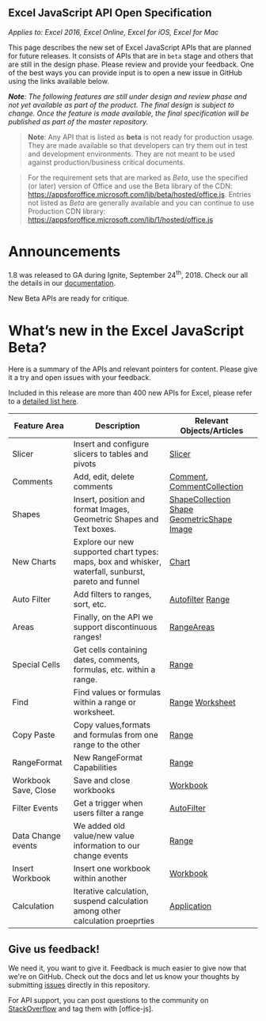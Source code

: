 ## Excel JavaScript API Open Specification

_Applies to: Excel 2016, Excel Online, Excel for iOS, Excel for Mac_

This page describes the new set of Excel JavaScript APIs that are planned for future releases. It consists of APIs that are in `beta` stage and others that are still in the design phase. Please review and provide your feedback. One of the best ways you can provide input is to open a new issue in GitHub using the links available below.

_**Note**: The following features are still under design and review phase and not yet available as part of the product. The final design is subject to change. Once the feature is made available, the final specification will be published as part of the master repository._

> **Note**: Any API that is listed as **beta** is not ready for production usage. They are made available so that developers can try them out in test and development environments. They are not meant to be used against production/business critical documents. 

> For the requirement sets that are marked as *Beta*, use the specified (or later) version of Office and use the Beta library of the CDN: https://appsforoffice.microsoft.com/lib/beta/hosted/office.js. Entries not listed as *Beta* are generally available and you can continue to use Production CDN library: https://appsforoffice.microsoft.com/lib/1/hosted/office.js

# Announcements

1.8 was released to GA during Ignite, September 24<sup>th</sup>, 2018\. Check our all the details in our [documentation](https://docs.microsoft.com/en-us/office/dev/add-ins/reference/requirement-sets/excel-api-requirement-sets##whats-new-in-excel-javascript-api-18).

New Beta APIs are ready for critique.

# What’s new in the Excel JavaScript Beta?

Here is a summary of the APIs and relevant pointers for content. Please give it a try and open issues with your feedback.

Included in this release are more than 400 new APIs for Excel, please refer to a [detailed list here](betaMembers.md).

| Feature Area | Description | Relevant Objects/Articles |
| --- | --- | --- |
| Slicer | Insert and configure slicers to tables and pivots   | [Slicer](/reference/excel/slicer.md) |
| Comments | Add, edit, delete comments  | [Comment](/reference/excel/comment.md), [CommentCollection](/reference/excel/commentcollection.md) |
| Shapes | Insert, position and format Images, Geometric Shapes and Text boxes. | [ShapeCollection](/reference/excel/shapecollection.md) [Shape](/reference/excel/shape.md) [GeometricShape](/reference/excel/geometrishape.md)  [Image](/reference/excel/image.md) |
| New Charts | Explore our new supported chart types: maps, box and whisker, waterfall, sunburst, pareto and funnel | [Chart](/reference/excel/chart.md) |
| Auto Filter | Add filters to ranges, sort, etc. | [Autofilter](/reference/excel/utofilter.md) [Range](/reference/excel/range.md) |
| Areas | Finally, on the API we support discontinuous ranges! | [RangeAreas](/reference/excel/rangeareas.md) |
| Special Cells | Get cells containing dates, comments, formulas, etc. within a range.   | [Range](/reference/excel/range.md)|
| Find | Find values or formulas within a range or worksheet.   | [Range](/reference/excel/range.md) [Worksheet](/reference/excel/worksheet.md) |
| Copy Paste | Copy values,formats and formulas from one range to the other  | [Range](/reference/excel/range.md) |
| RangeFormat | New RangeFormat Capabilities  | [Range](/reference/excel/range.md) |
| Workbook Save, Close | Save and close workbooks  | [Workbook](/reference/excel/workbook.md) |
| Filter Events | Get a trigger when users filter a range  | [AutoFilter](/reference/excel/autofilter.md) |
| Data Change events | We added old value/new value information to our change events  | [Range](/reference/excel/range.md) |
| Insert Workbook | Insert one workbook within another  | [Workbook](/reference/excel/workbook.md) |
| Calculation |  Iterative calculation, suspend calculation among other calculation proeprties   | [Application](/reference/excel/application.md) |

## Give us feedback!

We need it, you want to give it. Feedback is much easier to give now that we're on GitHub. Check out the docs and let us know your thoughts by submitting [issues](https://github.com/OfficeDev/office-js-docs/issues) directly in this repository.

For API support, you can post questions to the community on [StackOverflow](http://stackoverflow.com/questions/tagged/office-js) and tag them with [office-js].

